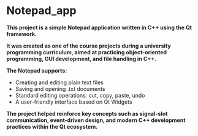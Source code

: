 # Notepad_app

**This project is a simple Notepad application written in C++ using the Qt framework.**

**It was created as one of the course projects during a university programming curriculum, aimed at practicing object-oriented programming, GUI development, and file handling in C++.**

**The Notepad supports:**
- Creating and editing plain text files
- Saving and opening .txt documents
- Standard editing operations: cut, copy, paste, undo
- A user-friendly interface based on Qt Widgets

**The project helped reinforce key concepts such as signal-slot communication, event-driven design, and modern C++ development practices within the Qt ecosystem.**